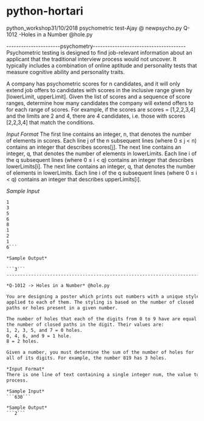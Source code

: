 # python-hortari
python_workshop31/10/2018
psychometric test-Ajay @ newpsycho.py
Q-1012 -Holes in a Number @hole.py

----------------------psychometry--------------------------------------
Psychometric testing is designed to find job-relevant information about
an applicant that the traditional interview process would not uncover. It
typically includes a combination of online aptitude and personality tests
that measure cognitive ability and personality traits.

A company has psychometric scores for n candidates, and it will only
extend job offers to candidates with scores in the inclusive range given
by [lowerLimit, upperLimit]. Given the list of scores and a sequence of
score ranges, determine how many candidates the company will extend
offers to for each range of scores. For example, if the scores are scores
= [1,2,2,3,4] and the limits are 2 and 4, there are 4 candidates, i.e. those
with scores [2,2,3,4] that match the conditions.

*Input Format*
The first line contains an integer, n, that denotes the number of
elements in scores.
Each line j of the n subsequent lines (where 0 ≤ j < n) contains an
integer that describes scores[j].
The next line contains an integer, q, that denotes the number of
elements in lowerLimits.
Each line i of the q subsequent lines (where 0 ≤ i < q) contains an
integer that describes lowerLimits[i].
The next line contains an integer, q, that denotes the number of
elements in lowerLimits.
Each line i of the q subsequent lines (where 0 ≤ i < q) contains an
integer that describes upperLimits[i].

*Sample Input*

```5
1
3
5
6
8
1
2
1
6```

*Sample Output*

```3```
----------------------------------------------------------------------------------

*Q-1012 -> Holes in a Number* @hole.py

You are designing a poster which prints out numbers with a unique style
applied to each of them. The styling is based on the number of closed
paths or holes present in a given number.

The number of holes that each of the digits from 0 to 9 have are equal to
the number of closed paths in the digit. Their values are:
1, 2, 3, 5, and 7 = 0 holes.
0, 4, 6, and 9 = 1 hole.
8 = 2 holes.

Given a number, you must determine the sum of the number of holes for
all of its digits. For example, the number 819 has 3 holes.

*Input Format*
There is one line of text containing a single integer num, the value to
process.

*Sample Input*
```630```

*Sample Output*
```2```





